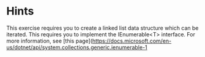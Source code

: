 # Hints

This exercise requires you to create a linked list data structure which can be iterated. This requires you to implement the IEnumerable\<T> interface.
For more information, see [this page](https://docs.microsoft.com/en-us/dotnet/api/system.collections.generic.ienumerable-1
